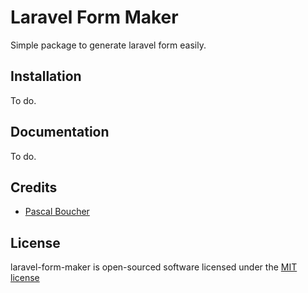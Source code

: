 # Laravel Form Maker

Simple package to generate laravel form easily.

## Installation

To do.

## Documentation

To do.

## Credits

- [Pascal Boucher](https://github.com/pascalboucher)

## License

laravel-form-maker is open-sourced software licensed under the [MIT license](https://github.com/pascalboucher/laravel-form-maker/blob/master/LICENSE.md)
